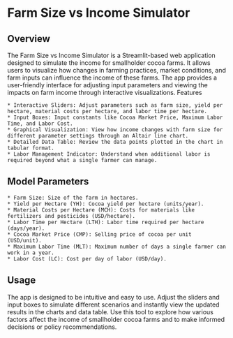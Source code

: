 # Farm Size vs Income Simulator

## Overview

The Farm Size vs Income Simulator is a Streamlit-based web application designed to simulate the income for smallholder cocoa farms. It allows users to visualize how changes in farming practices, market conditions, and farm inputs can influence the income of these farms. The app provides a user-friendly interface for adjusting input parameters and viewing the impacts on farm income through interactive visualizations.
Features

    * Interactive Sliders: Adjust parameters such as farm size, yield per hectare, material costs per hectare, and labor time per hectare.
    * Input Boxes: Input constants like Cocoa Market Price, Maximum Labor Time, and Labor Cost.
    * Graphical Visualization: View how income changes with farm size for different parameter settings through an Altair line chart.
    * Detailed Data Table: Review the data points plotted in the chart in tabular format.
    * Labor Management Indicator: Understand when additional labor is required beyond what a single farmer can manage.

## Model Parameters

    * Farm Size: Size of the farm in hectares.
    * Yield per Hectare (YH): Cocoa yield per hectare (units/year).
    * Material Costs per Hectare (MCH): Costs for materials like fertilizers and pesticides (USD/hectare).
    * Labor Time per Hectare (LTH): Labor time required per hectare (days/year).
    * Cocoa Market Price (CMP): Selling price of cocoa per unit (USD/unit).
    * Maximum Labor Time (MLT): Maximum number of days a single farmer can work in a year.
    * Labor Cost (LC): Cost per day of labor (USD/day).

## Usage

The app is designed to be intuitive and easy to use. Adjust the sliders and input boxes to simulate different scenarios and instantly view the updated results in the charts and data table. Use this tool to explore how various factors affect the income of smallholder cocoa farms and to make informed decisions or policy recommendations.
